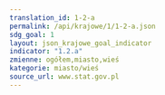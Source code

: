 ```yaml
---
translation_id: 1-2-a
permalink: /api/krajowe/1/1-2-a.json
sdg_goal: 1
layout: json_krajowe_goal_indicator
indicator: "1.2.a"
zmienne: ogółem,miasto,wieś
kategorie: miasto/wieś
source_url: www.stat.gov.pl
---
```


